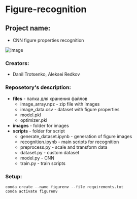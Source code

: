 # Figure-recognition

## Project name: 
* CNN figure properties recognition

![image](https://github.com/Da5ker/Figure-recognition/assets/113497168/6d3ebe24-6483-4c3c-9f94-3a55b6922448)

### Creators: 
* Danil Trotsenko, Aleksei Redkov
  
### Reposetory's description:
- **files** - папка для хранения файлов
    - image_array.npz - zip file with images
    - image_data.csv - dataset with figure properties
    - model.pkl
    - optimizer.pkl
- **images** - folder for images
- **scripts** - folder for script
    - generate_dataset.ipynb - generation of figure images
    - recognition.ipynb - main scripts for recognition
    - preprocess.py - scale and transform data
    - dataset.py - custom dataset
    - model.py - CNN
    - train.py - train scripts

### Setup:

```
conda create --name figurenv --file requirements.txt
conda activate figurenv
```
